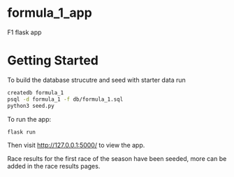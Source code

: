 # formula_1_app
F1 flask app

# Getting Started



To build the database strucutre and seed with starter data run

```bash
createdb formula_1
psql -d formula_1 -f db/formula_1.sql
python3 seed.py
```

To run the app: 

```bash
flask run
```

Then visit http://127.0.0.1:5000/ to view the app. 

Race results for the first race of the season have been seeded, more can be added in the race results pages.

